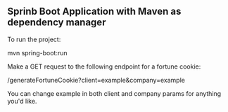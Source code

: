 ## Sprinb Boot Application with Maven as dependency manager

To run the project:

mvn spring-boot:run

Make a GET request to the following endpoint for a fortune cookie:

/generateFortuneCookie?client=example&company=example

You can change example in both client and company params for anything you'd like.


